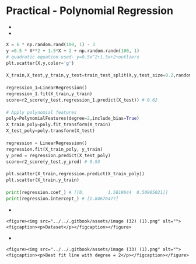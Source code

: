 # Practical - Polynomial Regression

* &#x20;
*

```python
X = 6 * np.random.rand(100, 1) - 3
y =0.5 * X**2 + 1.5*X + 2 + np.random.randn(100, 1)
# quadratic equation used- y=0.5x^2+1.5x+2+outliers
plt.scatter(X,y,color='g')

X_train,X_test,y_train,y_test=train_test_split(X,y,test_size=0.2,random_state=42)

regression_1=LinearRegression()
regression_1.fit(X_train,y_train)
score=r2_score(y_test,regression_1.predict(X_test)) # 0.62

# Apply polynomial features
poly=PolynomialFeatures(degree=2,include_bias=True)
X_train_poly=poly.fit_transform(X_train)
X_test_poly=poly.transform(X_test)

regression = LinearRegression()
regression.fit(X_train_poly, y_train)
y_pred = regression.predict(X_test_poly)
score=r2_score(y_test,y_pred) # 0.93

plt.scatter(X_train,regression.predict(X_train_poly))
plt.scatter(X_train,y_train)

print(regression.coef_) # [[0.         1.5819644  0.50905021]]
print(regression.intercept_) # [1.84676477]
```

*

    <figure><img src="../../.gitbook/assets/image (32) (1).png" alt=""><figcaption><p>Dataset</p></figcaption></figure>
*

    <figure><img src="../../.gitbook/assets/image (33) (1).png" alt=""><figcaption><p>Best fit line with degree = 2</p></figcaption></figure>
